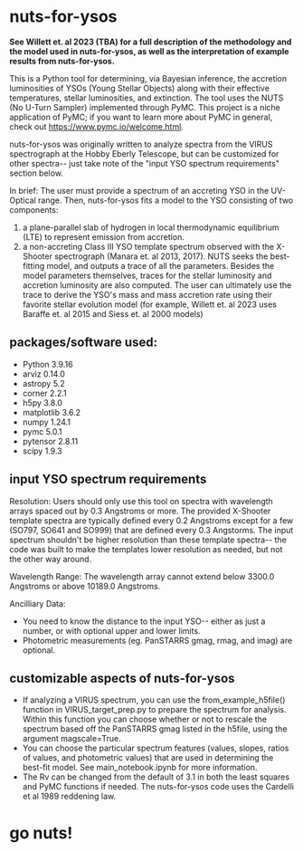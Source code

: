 # nuts-for-ysos
**See Willett et. al 2023 (TBA) for a full description of the methodology and the model used in nuts-for-ysos, as well as the interpretation of example results from nuts-for-ysos.** 

This is a Python tool for determining, via Bayesian inference, the accretion luminosities of YSOs (Young Stellar Objects) along with their effective temperatures, stellar luminosities, and extinction. The tool uses the NUTS (No U-Turn Sampler) implemented through PyMC. This project is a niche application of PyMC; if you want to learn more about PyMC in general, check out https://www.pymc.io/welcome.html. 

nuts-for-ysos was originally written to analyze spectra from the VIRUS spectrograph at the Hobby Eberly Telescope, but can be customized for other spectra-- just take note of the "input YSO spectrum requirements" section below.

In brief:
The user must provide a spectrum of an accreting YSO in the UV-Optical range. Then, nuts-for-ysos fits a model to the YSO consisting of two components:
  1. a plane-parallel slab of hydrogen in local thermodynamic equilibrium (LTE) to represent emission from accretion.
  2. a non-accreting Class III YSO template spectrum observed with the X-Shooter spectrograph (Manara et. al 2013, 2017).
NUTS seeks the best-fitting model, and outputs a trace of all the parameters. Besides the model parameters themselves, traces for the stellar luminosity and accretion luminosity are also computed. The user can ultimately use the trace to derive the YSO's mass and mass accretion rate using their favorite stellar evolution model (for example, Willett et. al 2023 uses Baraffe et. al 2015 and Siess et. al 2000 models)

## packages/software used:
- Python 3.9.16
- arviz 0.14.0
- astropy 5.2
- corner 2.2.1
- h5py 3.8.0
- matplotlib 3.6.2
- numpy 1.24.1
- pymc 5.0.1
- pytensor 2.8.11
- scipy 1.9.3

## input YSO spectrum requirements
Resolution: 
  Users should only use this tool on spectra with wavelength arrays spaced out by 0.3 Angstroms or more.
  The provided X-Shooter template spectra are typically defined every 0.2 Angstroms except for a few (SO797, SO641 and SO999) that are defined every 0.3 Angstorms. The input spectrum shouldn't be higher resolution than these template spectra-- the code was built to make the templates lower resolution as needed, but not the other way around.

Wavelength Range:
The wavelength array cannot extend below 3300.0 Angstroms or above 10189.0 Angstroms.

Ancilliary Data: 
 - You need to know the distance to the input YSO-- either as just a number, or with optional upper and lower limits.
 - Photometric measurements (eg. PanSTARRS gmag, rmag, and imag) are optional.

## customizable aspects of nuts-for-ysos
- If analyzing a VIRUS spectrum, you can use the from_example_h5file() function in VIRUS_target_prep.py to prepare the spectrum for analysis. Within this function you can choose whether or not to rescale the spectrum based off the PanSTARRS gmag listed in the h5file, using the argument magscale=True.
- You can choose the particular spectrum features (values, slopes, ratios of values, and photometric values) that are used in determining the best-fit model. See main_notebook.ipynb for more information.
- The Rv can be changed from the default of 3.1 in both the least squares and PyMC functions if needed. The nuts-for-ysos code uses the Cardelli et al 1989 reddening law.

# go nuts!
